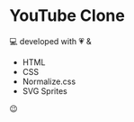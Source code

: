 # YouTube Clone 

:computer: developed with :heartpulse: &
- HTML
- CSS
- Normalize.css
- SVG Sprites

:wink:
